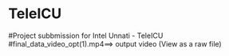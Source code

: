 # TeleICU
#Project subbmission for Intel Unnati - TeleICU
#final_data_video_opt(1).mp4==> output video (View as a raw file)
